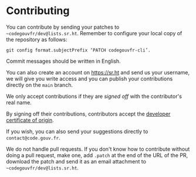 # Contributing

You can contribute by sending your patches to `~codegouvfr/dev@lists.sr.ht`.  Remember to configure your local copy of the repository as follows:

    git config format.subjectPrefix ‘PATCH codegouvfr-cli’.

Commit messages should be written in English.

You can also create an account on <https://sr.ht> and send us your username, we will give you write access and you can publish your contributions directly on the `main` branch.

We only accept contributions if they are *signed off* with the contributor's real name.

By signing off their contributions, contributors accept the [developer certificate of origin](https://developercertificate.org).

If you wish, you can also send your suggestions directly to `contact@code.gouv.fr`.

We do not handle pull requests. If you don't know how to contribute without doing a pull request, make one, add `.patch` at the end of the URL of the PR, download the patch and send it as an email attachment to `~codegouvfr/dev@lists.sr.ht`.
